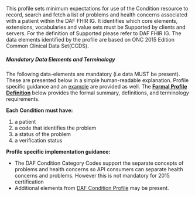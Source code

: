 This profile sets minimum expectations for use of the Condition resource to record, search and fetch a  list of problems and health concerns associated with a patient within the DAF FHIR IG. It identifies which core elements, extensions, vocabularies and value sets must be Supported by clients and servers. For the definition of Supported please refer to DAF FHIR IG. The data elements identified by the profile are based on ONC 2015 Edition Common Clinical Data Set(CCDS).


##### Mandatory Data Elements and Terminology


The following data-elements are mandatory (i.e data MUST be present). These are presented below in a simple human-readable explanation.  Profile specific guidance and an [example](#example) are provided as well.  The [**Formal Profile Definition**](#profile) below provides the  formal summary, definitions, and  terminology requirements.  

**Each Condition must have:**

1.  a patient
1.  a code that identifies the problem
1.  a status of the problem
1.  a verification status


**Profile specific implementation guidance:**

* The DAF Condition Category Codes support the separate concepts of problems and health concerns so API consumers can separate health concerns and problems. However this is not mandatory for 2015 certification
* Additional elements from [DAF Condition Profile](daf-Condition.html) may be present.
